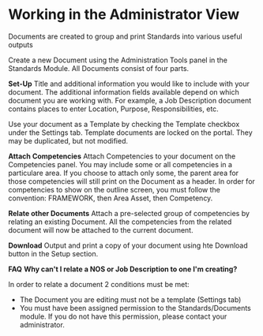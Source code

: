 # Working in the Administrator View

Documents are created to group and print Standards into various useful outputs

Create a new Document using the Administration Tools panel in the Standards Module.  All Documents consist of four parts.

**Set-Up**
Title and additional information you would like to include with your document. The additional information fields available depend on which document you are working with.  For example, a Job Description document contains places to enter Location, Purpose, Responsibilities, etc.

Use your document as a Template by checking the Template checkbox under the Settings tab. Template documents are locked on the portal.  They may be duplicated, but not modified.

**Attach Competencies**
Attach Competencies to your document on the Competencies panel. You may include some or all competencies in a particulare area.  If you choose to attach only some, the parent area for those competencies will still print on the Document as a header. In order for competencies to show on the outline screen, you must follow the convention: FRAMEWORK, then Area Asset, then Competency.

**Relate other Documents**
Attach a pre-selected group of competencies by relating an existing Document.  All the competencies from the related document will now be attached to the current document.

**Download**
Output and print a copy of your document using hte Download button in the Setup section.

**FAQ**
**Why can't I relate a NOS or Job Description to one I'm creating?**

In order to relate a document 2 conditions must be met:
* The Document you are editing must not be a template (Settings tab)
* You must have been assigned permission to the Standards/Documents module. If you do not have this permission, please contact your administrator.
